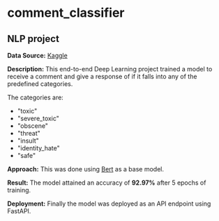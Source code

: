 # comment_classifier

## NLP project

**Data Source:** [Kaggle](https://www.kaggle.com/datasets/julian3833/jigsaw-toxic-comment-classification-challenge)

**Description:** This end-to-end Deep Learning project trained a 
model to receive a comment and give a response of if it falls into 
any of the predefined categories.

The categories are:

- "toxic"
- "severe_toxic"
- "obscene"
- "threat"
- "insult"
- "identity_hate"
- "safe"

**Approach:** This was done using [Bert](https://tfhub.dev/tensorflow/bert_en_uncased_L-12_H-768_A-12/4)
as a base model.

**Result:** The model attained an accuracy of **92.97%** after 5 epochs of training.

**Deployment:** Finally the model was deployed as an API endpoint using FastAPI. 
